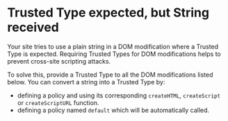 # Trusted Type expected, but String received

Your site tries to use a plain string in a DOM modification where a Trusted Type is expected. Requiring Trusted Types for DOM modifications helps to prevent cross-site scripting attacks.

To solve this, provide a Trusted Type to all the DOM modifications listed below. You can convert a string into a Trusted Type by:

* defining a policy and using its corresponding `createHTML`, `createScript` or `createScriptURL` function.
* defining a policy named `default` which will be automatically called.
